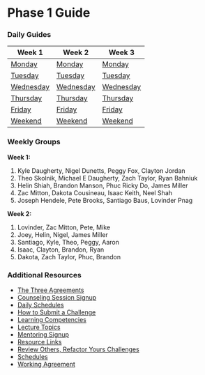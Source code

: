 # Phase 1 Guide

### Daily Guides
| Week 1 | Week 2 | Week 3 |
| ---                              | ---                              | ---                              |
| [Monday](week-1/monday.md)       | [Monday](week-2/monday.md)       | [Monday](week-3/monday.md)       |
| [Tuesday](week-1/tuesday.md)     | [Tuesday](week-2/tuesday.md)     | [Tuesday](week-3/tuesday.md)     |
| [Wednesday](week-1/wednesday.md) | [Wednesday](week-2/wednesday.md) | [Wednesday](week-3/wednesday.md) |
| [Thursday](week-1/thursday.md)   | [Thursday](week-2/thursday.md)   | [Thursday](week-3/thursday.md)   |
| [Friday](week-1/friday.md)       | [Friday](week-2/friday.md)       | [Friday](week-3/friday.md)       |
| [Weekend](week-1/weekend.md)     | [Weekend](week-2/weekend.md)     | [Weekend](week-3/weekend.md)     |


### Weekly Groups

**Week 1:**

1.  Kyle Daugherty, Nigel Dunetts, Peggy Fox, Clayton Jordan
2.  Theo Skolnik, Michael E Daugherty, Zach Taylor, Ryan Bahniuk
3.  Helin Shiah, Brandon Manson, Phuc Ricky Do, James Miller
4.  Zac Mitton, Dakota Cousineau, Isaac Keith, Neel Shah
5.  Joseph Hendele, Pete Brooks, Santiago Baus, Lovinder Pnag


**Week 2:**

1. Lovinder, Zac Mitton, Pete, Mike
2. Joey, Helin, Nigel, James Miller
3. Santiago, Kyle, Theo, Peggy, Aaron
4. Isaac, Clayton, Brandon, Ryan
5. Dakota, Zach Taylor, Phuc, Brandon


<!--
**Week 3:**

1.
2.
3.
4.

-->


### Additional Resources
* [The Three Agreements](resources/three-agreements.md)
* [Counseling Session Signup](resources/counseling_instructions.md)
* [Daily Schedules](resources/daily_schedules.md)
* [How to Submit a Challenge](resources/how-to-submit.md)
* [Learning Competencies](resources/competencies.md)
* [Lecture Topics](resources/lectures.md)
* [Mentoring Signup](http://mentoring.devbootcamp.com/)
* [Resource Links](resources/resources.md)
* [Review Others, Refactor Yours Challenges](https://github.com/fireflies-2014/review-others-refactor-yours-challenge)
* [Schedules](resources/schedule.md)
* [Working Agreement](resources/working-agreement.md)
